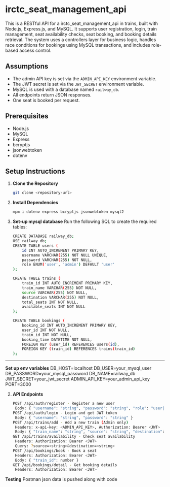 # irctc_seat_management_api

This is a RESTful API for a irctc_seat_management_api in trains, built with Node.js, Express.js, and MySQL. It supports user registration, login, train management, seat availability checks, seat booking, and booking details retrieval. The system uses a controllers layer for business logic, handles race conditions for bookings using MySQL transactions, and includes role-based access control.

## Assumptions
- The admin API key is set via the `ADMIN_API_KEY` environment variable.
- The JWT secret is set via the `JWT_SECRET` environment variable.
- MySQL is used with a database named `railway_db`.
- All endpoints return JSON responses.
- One seat is booked per request.

## Prerequisites
- Node.js
- MySQL
- Express
- bcryptjs
- jsonwebtoken
- dotenv

## Setup Instructions

1. **Clone the Repository**
   ```bash
   git clone <repository-url>
2. **Install Dependencies**
   ```bash
   mpm i dotenv express bcryptjs jsonwebtoken mysql2

2. **Set-up mysql database**
  Run the following SQL to create the required tables:
   ```bash
   CREATE DATABASE railway_db;
   USE railway_db;
   CREATE TABLE users (
       id INT AUTO_INCREMENT PRIMARY KEY,
       username VARCHAR(255) NOT NULL UNIQUE,
       password VARCHAR(255) NOT NULL,
       role ENUM('user', 'admin') DEFAULT 'user'
   );

   CREATE TABLE trains (
       train_id INT AUTO_INCREMENT PRIMARY KEY,
       train_name VARCHAR(255) NOT NULL,
       source VARCHAR(255) NOT NULL,
       destination VARCHAR(255) NOT NULL,
       total_seats INT NOT NULL,
       available_seats INT NOT NULL
   );

   CREATE TABLE bookings (
       booking_id INT AUTO_INCREMENT PRIMARY KEY,
       user_id INT NOT NULL,
       train_id INT NOT NULL,
       booking_time DATETIME NOT NULL,
       FOREIGN KEY (user_id) REFERENCES users(id),
       FOREIGN KEY (train_id) REFERENCES trains(train_id)
   );


---

**Set up env variables**
DB_HOST=localhost
DB_USER=your_mysql_user
DB_PASSWORD=your_mysql_password
DB_NAME=railway_db
JWT_SECRET=your_jwt_secret
ADMIN_API_KEY=your_admin_api_key
PORT=3000

2. **API Endpoints**
   ```bash
   POST /api/auth/register - Register a new user
    Body: { "username": "string", "password": "string", "role": "user|admin" }
   POST /api/auth/login - Login and get JWT token
    Body: { "username": "string", "password": "string" }
   POST /api/trains/add - Add a new train (Admin only)
    Headers: x-api-key: <ADMIN_API_KEY>, Authorization: Bearer <JWT>
    Body: { "train_name": "string", "source": "string", "destination": "string", "total_seats": number }
   GET /api/trains/availability - Check seat availability
    Headers: Authorization: Bearer <JWT>
    Query: ?source=<string>&destination=<string>
   POST /api/bookings/book - Book a seat
    Headers: Authorization: Bearer <JWT>
    Body: { "train_id": number }
   GET /api/bookings/detail - Get booking details
    Headers: Authorization: Bearer <JWT>

**Testing**
 Postman json data is pushed along with code

  



